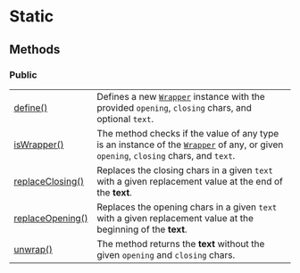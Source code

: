# Static

## Methods

### Public

|                                               |                                                                                                                                                      |
| --------------------------------------------- | ---------------------------------------------------------------------------------------------------------------------------------------------------- |
| [define()](methods/define.md)                 | Defines a new [`Wrapper`](../wrapper.md) instance with the provided `opening`, `closing` chars, and optional `text`.                                 |
| [isWrapper()](methods/iswrapper.md)           | The method checks if the value of any type is an instance of the [`Wrapper`](../wrapper.md) of any, or given `opening`, `closing` chars, and `text`. |
| [replaceClosing()](methods/replaceclosing.md) | Replaces the closing chars in a given `text` with a given replacement value at the end of the **text**.                                              |
| [replaceOpening()](methods/replaceopening.md) | Replaces the opening chars in a given `text` with a given replacement value at the beginning of the **text**.                                        |
| [unwrap()](methods/unwrap.md)                 | The method returns the **text** without the given `opening` and `closing` chars.                                                                     |
